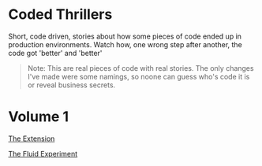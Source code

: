 # Coded Thrillers

Short, code driven, stories about how some pieces of code ended up in production environments. Watch how, one wrong step after another, the code got 'better' and 'better'

> Note: This are real pieces of code with real stories. The only changes I've made were some namings, so noone can guess who's code it is or reveal business secrets.

# Volume 1

[The Extension](0101theExtension.md)

[The Fluid Experiment](0102theFluidExperiment.md)
